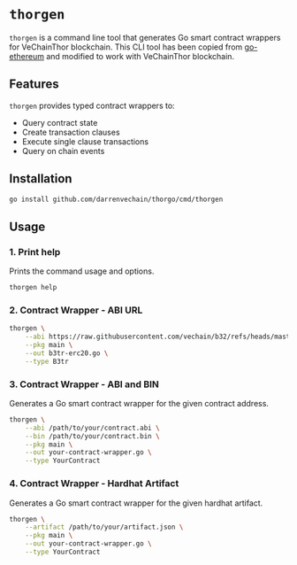 # `thorgen`

`thorgen` is a command line tool that generates Go smart contract wrappers for VeChainThor blockchain. This CLI tool has been copied from [go-ethereum](https://github.com/ethereum/go-ethereum) and modified to work with VeChainThor blockchain.

## Features

`thorgen` provides typed contract wrappers to:
- Query contract state
- Create transaction clauses
- Execute single clause transactions
- Query on chain events

## Installation

```bash
go install github.com/darrenvechain/thorgo/cmd/thorgen
```

## Usage

### 1. Print help

Prints the command usage and options.

```bash
thorgen help
```

### 2. Contract Wrapper - ABI URL

```bash
thorgen \
    --abi https://raw.githubusercontent.com/vechain/b32/refs/heads/master/ABIs/VeBetterDAO-b3tr.json \
    --pkg main \
    --out b3tr-erc20.go \
    --type B3tr
```

### 3. Contract Wrapper - ABI and BIN

Generates a Go smart contract wrapper for the given contract address.

```bash
thorgen \
    --abi /path/to/your/contract.abi \
    --bin /path/to/your/contract.bin \
    --pkg main \
    --out your-contract-wrapper.go \
    --type YourContract
```

### 4. Contract Wrapper - Hardhat Artifact

Generates a Go smart contract wrapper for the given hardhat artifact.

```bash
thorgen \
    --artifact /path/to/your/artifact.json \
    --pkg main \
    --out your-contract-wrapper.go \
    --type YourContract
```

